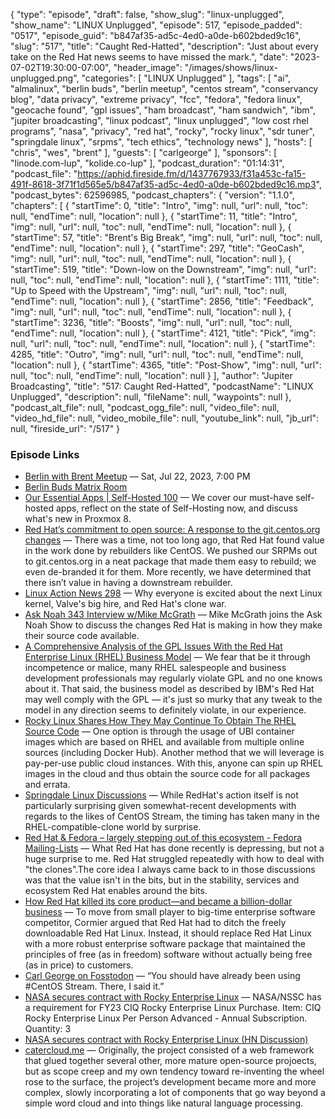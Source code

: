 {
  "type": "episode",
  "draft": false,
  "show_slug": "linux-unplugged",
  "show_name": "LINUX Unplugged",
  "episode": 517,
  "episode_padded": "0517",
  "episode_guid": "b847af35-ad5c-4ed0-a0de-b602bded9c16",
  "slug": "517",
  "title": "Caught Red-Hatted",
  "description": "Just about every take on the Red Hat news seems to have missed the mark.",
  "date": "2023-07-02T19:30:00-07:00",
  "header_image": "/images/shows/linux-unplugged.png",
  "categories": [
    "LINUX Unplugged"
  ],
  "tags": [
    "ai",
    "almalinux",
    "berlin buds",
    "berlin meetup",
    "centos stream",
    "conservancy blog",
    "data privacy",
    "extreme privacy",
    "fcc",
    "fedora",
    "fedora linux",
    "geocache found",
    "gpl issues",
    "ham broadcast",
    "ham sandwich",
    "ibm",
    "jupiter broadcasting",
    "linux podcast",
    "linux unplugged",
    "low cost rhel programs",
    "nasa",
    "privacy",
    "red hat",
    "rocky",
    "rocky linux",
    "sdr tuner",
    "springdale linux",
    "srpms",
    "tech ethics",
    "technology news"
  ],
  "hosts": [
    "chris",
    "wes",
    "brent"
  ],
  "guests": [
    "carlgeorge"
  ],
  "sponsors": [
    "linode.com-lup",
    "kolide.co-lup"
  ],
  "podcast_duration": "01:14:31",
  "podcast_file": "https://aphid.fireside.fm/d/1437767933/f31a453c-fa15-491f-8618-3f71f1d565e5/b847af35-ad5c-4ed0-a0de-b602bded9c16.mp3",
  "podcast_bytes": 62596985,
  "podcast_chapters": {
    "version": "1.1.0",
    "chapters": [
      {
        "startTime": 0,
        "title": "Intro",
        "img": null,
        "url": null,
        "toc": null,
        "endTime": null,
        "location": null
      },
      {
        "startTime": 11,
        "title": "Intro",
        "img": null,
        "url": null,
        "toc": null,
        "endTime": null,
        "location": null
      },
      {
        "startTime": 57,
        "title": "Brent's Big Break",
        "img": null,
        "url": null,
        "toc": null,
        "endTime": null,
        "location": null
      },
      {
        "startTime": 297,
        "title": "GeoCash",
        "img": null,
        "url": null,
        "toc": null,
        "endTime": null,
        "location": null
      },
      {
        "startTime": 519,
        "title": "Down-low on the Downstream",
        "img": null,
        "url": null,
        "toc": null,
        "endTime": null,
        "location": null
      },
      {
        "startTime": 1111,
        "title": "Up to Speed with the Upstream",
        "img": null,
        "url": null,
        "toc": null,
        "endTime": null,
        "location": null
      },
      {
        "startTime": 2856,
        "title": "Feedback",
        "img": null,
        "url": null,
        "toc": null,
        "endTime": null,
        "location": null
      },
      {
        "startTime": 3236,
        "title": "Boosts",
        "img": null,
        "url": null,
        "toc": null,
        "endTime": null,
        "location": null
      },
      {
        "startTime": 4121,
        "title": "Pick",
        "img": null,
        "url": null,
        "toc": null,
        "endTime": null,
        "location": null
      },
      {
        "startTime": 4285,
        "title": "Outro",
        "img": null,
        "url": null,
        "toc": null,
        "endTime": null,
        "location": null
      },
      {
        "startTime": 4365,
        "title": "Post-Show",
        "img": null,
        "url": null,
        "toc": null,
        "endTime": null,
        "location": null
      }
    ],
    "author": "Jupiter Broadcasting",
    "title": "517: Caught Red-Hatted",
    "podcastName": "LINUX Unplugged",
    "description": null,
    "fileName": null,
    "waypoints": null
  },
  "podcast_alt_file": null,
  "podcast_ogg_file": null,
  "video_file": null,
  "video_hd_file": null,
  "video_mobile_file": null,
  "youtube_link": null,
  "jb_url": null,
  "fireside_url": "/517"
}


### Episode Links

  * [Berlin with Brent Meetup](https://www.meetup.com/jupiterbroadcasting/events/294559395/?isFirstPublish=true "Berlin with Brent Meetup") — Sat, Jul 22, 2023, 7:00 PM
  * [Berlin Buds Matrix Room](https://matrix.to/#/%23berlin:jupiterbroadcasting.com "Berlin Buds Matrix Room")
  * [Our Essential Apps | Self-Hosted 100](https://www.jupiterbroadcasting.com/show/self-hosted/100/ "Our Essential Apps | Self-Hosted 100") — We cover our must-have self-hosted apps, reflect on the state of Self-Hosting now, and discuss what's new in Proxmox 8.
  * [Red Hat’s commitment to open source: A response to the git.centos.org changes](https://www.redhat.com/en/blog/red-hats-commitment-open-source-response-gitcentosorg-changes "Red Hat’s commitment to open source: A response to the git.centos.org changes") — There was a time, not too long ago, that Red Hat found value in the work done by rebuilders like CentOS. We pushed our SRPMs out to git.centos.org in a neat package that made them easy to rebuild; we even de-branded it for them. More recently, we have determined that there isn’t value in having a downstream rebuilder.
  * [Linux Action News 298](https://linuxactionnews.com/298 "Linux Action News 298") — Why everyone is excited about the next Linux kernel, Valve's big hire, and Red Hat's clone war.
  * [Ask Noah 343 Interview w/Mike McGrath](https://podcast.asknoahshow.com/343 "Ask Noah 343 Interview w/Mike McGrath") — Mike McGrath joins the Ask Noah Show to discuss the changes Red Hat is making in how they make their source code available.
  * [A Comprehensive Analysis of the GPL Issues With the Red Hat Enterprise Linux (RHEL) Business Model](https://sfconservancy.org/blog/2023/jun/23/rhel-gpl-analysis/ "A Comprehensive Analysis of the GPL Issues With the Red Hat Enterprise Linux \(RHEL\) Business Model") — We fear that be it through incompetence or malice, many RHEL salespeople and business development professionals may regularly violate GPL and no one knows about it. That said, the business model as described by IBM's Red Hat may well comply with the GPL — it's just so murky that any tweak to the model in any direction seems to definitely violate, in our experience.
  * [Rocky Linux Shares How They May Continue To Obtain The RHEL Source Code](https://www.phoronix.com/news/Rocky-Linux-RHEL-Source-Access "Rocky Linux Shares How They May Continue To Obtain The RHEL Source Code") — One option is through the usage of UBI container images which are based on RHEL and available from multiple online sources (including Docker Hub). Another method that we will leverage is pay-per-use public cloud instances. With this, anyone can spin up RHEL images in the cloud and thus obtain the source code for all packages and errata.
  * [Springdale Linux Discussions](https://groups.google.com/g/springdale-users/c/53hFsR7oLEQ?pli=1 "Springdale Linux Discussions") — While RedHat's action itself is not particularly surprising given somewhat-recent developments with regards to the likes of CentOS Stream, the timing has taken many in the RHEL-compatible-clone world by surprise.
  * [Red Hat & Fedora – largely stepping out of this ecosystem - Fedora Mailing-Lists](https://lists.fedoraproject.org/archives/list/devel@lists.fedoraproject.org/thread/YYPMJAFR3GQPF3P74I7FGK45UYFOWNUS/ "Red Hat & Fedora – largely stepping out of this ecosystem - Fedora Mailing-Lists") — What Red Hat has done recently is depressing, but not a huge surprise to me. Red Hat struggled repeatedly with how to deal with "the clones".The core idea I always came back to in those discussions was that the value isn't in the bits, but in the stability, services and ecosystem Red Hat enables around the bits.
  * [How Red Hat killed its core product—and became a billion-dollar business](https://arstechnica.com/information-technology/2012/02/how-red-hat-killed-its-core-productand-became-a-billion-dollar-business/ "How Red Hat killed its core product—and became a billion-dollar business") — To move from small player to big-time enterprise software competitor, Cormier argued that Red Hat had to ditch the freely downloadable Red Hat Linux. Instead, it should replace Red Hat Linux with a more robust enterprise software package that maintained the principles of free (as in freedom) software without actually being free (as in price) to customers.
  * [Carl George on Fosstodon](https://fosstodon.org/@carlwgeorge/110595756516276336 "Carl George on Fosstodon") — “You should have already been using #CentOS Stream. There, I said it.”
  * [NASA secures contract with Rocky Enterprise Linux](https://sam.gov/opp/2e0365ce1e3c4c179b50fb15573d68e4/view "NASA secures contract with Rocky Enterprise Linux") — NASA/NSSC has a requirement for FY23 CIQ Rocky Enterprise Linux Purchase. Item: CIQ Rocky Enterprise Linux Per Person Advanced - Annual Subscription. Quantity: 3
  * [NASA secures contract with Rocky Enterprise Linux (HN Discussion)](https://news.ycombinator.com/item?id=36417968 "NASA secures contract with Rocky Enterprise Linux \(HN Discussion\)")
  * [catercloud.me](http://catercloud.me/ "catercloud.me") — Originally, the project consisted of a web framework that glued together several other, more mature open-source projoects, but as scope creep and my own tendency toward re-inventing the wheel rose to the surface, the project’s development became more and more complex, slowly incorporating a lot of components that go way beyond a simple word cloud and into things like natural language processing.


